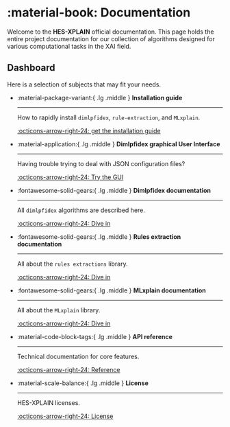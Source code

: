 # :material-book: Documentation

Welcome to the **HES-XPLAIN** official documentation. This page holds the entire project documentation for our collection of algorithms designed for various computational tasks in the XAI field.

## Dashboard
Here is a selection of subjects that may fit your needs.
<div class="grid cards" markdown>

-   :material-package-variant:{ .lg .middle } **Installation guide**

    ---

    How to rapidly install `dimlpfidex`, `rule-extraction`, and `MLxplain`.

    [:octicons-arrow-right-24: get the installation guide](installation-guide.md)


-   :material-application:{ .lg .middle } **Dimlpfidex graphical User Interface**

    ---

    Having trouble trying to deal with JSON configuration files? 

    [:octicons-arrow-right-24: Try the GUI](dimlpfidex/gui.md)


-   :fontawesome-solid-gears:{ .lg .middle } **Dimlpfidex documentation**

    ---

    All `dimlpfidex` algorithms are described here.

    [:octicons-arrow-right-24: Dive in](dimlpfidex/overview.md)

-   :fontawesome-solid-gears:{ .lg .middle } **Rules extraction documentation**

    ---

    All about the `rules extractions` library.

    [:octicons-arrow-right-24: Dive in](rulesextraction/overview.md)


-   :fontawesome-solid-gears:{ .lg .middle } **MLxplain documentation**

    ---

    All about the `MLxplain` library.

    [:octicons-arrow-right-24: Dive in](mlxplain/overview.md)

-   :material-code-block-tags:{ .lg .middle } **API reference**

    ---

    Technical documentation for core features.

    [:octicons-arrow-right-24: Reference](../reference.md)

-   :material-scale-balance:{ .lg .middle } **License**

    ---

    HES-XPLAIN licenses.

    [:octicons-arrow-right-24: License](license.md)

</div>
